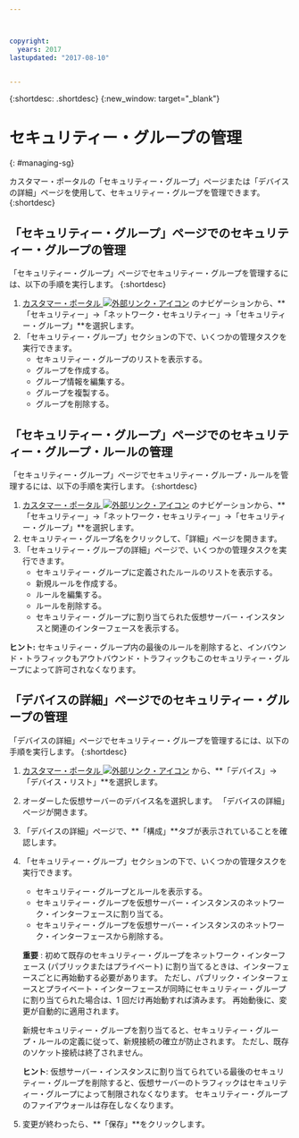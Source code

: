 ```yaml
---



copyright:
  years: 2017
lastupdated: "2017-08-10"


---
```


{:shortdesc: .shortdesc}
{:new_window: target="_blank"}

# セキュリティー・グループの管理
{: #managing-sg}

カスタマー・ポータルの「セキュリティー・グループ」ページまたは「デバイスの詳細」ページを使用して、セキュリティー・グループを管理できます。
{:shortdesc}

## 「セキュリティー・グループ」ページでのセキュリティー・グループの管理

「セキュリティー・グループ」ページでセキュリティー・グループを管理するには、以下の手順を実行します。
{:shortdesc}

1. [カスタマー・ポータル ![外部リンク・アイコン](../../icons/launch-glyph.svg "外部リンク・アイコン")](https://control.softlayer.com/) のナビゲーションから、**「セキュリティー」->「ネットワーク・セキュリティー」->「セキュリティー・グループ」**を選択します。
2. 「セキュリティー・グループ」セクションの下で、いくつかの管理タスクを実行できます。
     * セキュリティー・グループのリストを表示する。
     * グループを作成する。
     * グループ情報を編集する。
     * グループを複製する。
     * グループを削除する。
     
## 「セキュリティー・グループ」ページでのセキュリティー・グループ・ルールの管理

「セキュリティー・グループ」ページでセキュリティー・グループ・ルールを管理するには、以下の手順を実行します。
{:shortdesc}

1. [カスタマー・ポータル ![外部リンク・アイコン](../../icons/launch-glyph.svg "外部リンク・アイコン")](https://control.softlayer.com/) のナビゲーションから、**「セキュリティー」->「ネットワーク・セキュリティー」->「セキュリティー・グループ」**を選択します。
2. セキュリティー・グループ名をクリックして、「詳細」ページを開きます。
3. 「セキュリティー・グループの詳細」ページで、いくつかの管理タスクを実行できます。
     * セキュリティー・グループに定義されたルールのリストを表示する。
     * 新規ルールを作成する。
     * ルールを編集する。
     * ルールを削除する。
     * セキュリティー・グループに割り当てられた仮想サーバー・インスタンスと関連のインターフェースを表示する。
     
**ヒント:** セキュリティー・グループ内の最後のルールを削除すると、インバウンド・トラフィックもアウトバウンド・トラフィックもこのセキュリティー・グループによって許可されなくなります。
     
## 「デバイスの詳細」ページでのセキュリティー・グループの管理

「デバイスの詳細」ページでセキュリティー・グループを管理するには、以下の手順を実行します。
{:shortdesc}

1. [カスタマー・ポータル ![外部リンク・アイコン](../../icons/launch-glyph.svg "外部リンク・アイコン")](https://control.softlayer.com/) から、**「デバイス」->「デバイス・リスト」**を選択します。
2. オーダーした仮想サーバーのデバイス名を選択します。 「デバイスの詳細」ページが開きます。
3. 「デバイスの詳細」ページで、**「構成」**タブが表示されていることを確認します。
4. 「セキュリティー・グループ」セクションの下で、いくつかの管理タスクを実行できます。
     * セキュリティー・グループとルールを表示する。
     * セキュリティー・グループを仮想サーバー・インスタンスのネットワーク・インターフェースに割り当てる。
     * セキュリティー・グループを仮想サーバー・インスタンスのネットワーク・インターフェースから削除する。
     
     **重要** : 初めて既存のセキュリティー・グループをネットワーク・インターフェース (パブリックまたはプライベート) に割り当てるときは、インターフェースごとに再始動する必要があります。  ただし、パブリック・インターフェースとプライベート・インターフェースが同時にセキュリティー・グループに割り当てられた場合は、1 回だけ再始動すれば済みます。  再始動後に、変更が自動的に適用されます。
     
     新規セキュリティー・グループを割り当てると、セキュリティー・グループ・ルールの定義に従って、新規接続の確立が防止されます。 ただし、既存のソケット接続は終了されません。

     **ヒント**: 仮想サーバー・インスタンスに割り当てられている最後のセキュリティー・グループを削除すると、仮想サーバーのトラフィックはセキュリティー・グループによって制限されなくなります。 セキュリティー・グループのファイアウォールは存在しなくなります。
     
6. 変更が終わったら、**「保存」**をクリックします。
